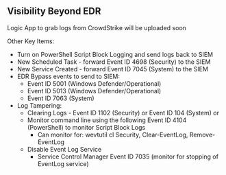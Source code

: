 Visibility Beyond EDR
---------------------

Logic App to grab logs from CrowdStrike will be uploaded soon

Other Key Items:

- Turn on PowerShell Script Block Logging and send logs back to SIEM
- New Scheduled Task - forward Event ID 4698 (Security) to the SIEM
- New Service Created - forward Event ID 7045 (System) to the SIEM
- EDR Bypass events to send to SIEM:
	- Event ID 5001 (Windows Defender/Operational)
	- Event ID 5013 (Windows Defender/Operational)
	- Event ID 7063 (System)
- Log Tampering:
	- Clearing Logs - Event ID 1102 (Security) or Event ID 104 (System) or 
	- Monitor command line using the following Event ID 4104 (PowerShell) to monitor Script Block Logs
		- Can monitor for: wevtutil cl Security, Clear-EventLog, Remove-EventLog
	- Disable Event Log Service
		- Service Control Manager Event ID 7035 (monitor for stopping of EventLog service)
